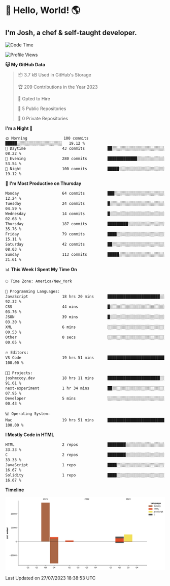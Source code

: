 # 👋 Hello, World! 🌎
## I'm Josh, a chef & self-taught developer.

<!-- I'm actively progressing through [roadmap.sh Full-Stack Developer roadmap](https://roadmap.sh/full-stack).  
HTML
CSS
JS
npm
Git
Tailwind
React
node.js
Python
SwiftUI
Solidity
Rust
I'm currently progressing through:
CS50X - Introduction to Computer Science 👨‍💻
CS50P - Introduction to Programming with Python 🐍
CS50W - Web Programming with Python and JavaScript 🕸️
-->

<!--START_SECTION:waka-->
![Code Time](http://img.shields.io/badge/Code%20Time-24%20hrs%2015%20mins-blue)

![Profile Views](http://img.shields.io/badge/Profile%20Views-221-blue)

**🐱 My GitHub Data** 

> 📦 3.7 kB Used in GitHub's Storage 
 > 
> 🏆 209 Contributions in the Year 2023
 > 
> 💼 Opted to Hire
 > 
> 📜 5 Public Repositories 
 > 
> 🔑 0 Private Repositories 
 > 
**I'm a Night 🦉** 

```text
🌞 Morning                100 commits         █████░░░░░░░░░░░░░░░░░░░░   19.12 % 
🌆 Daytime                43 commits          ██░░░░░░░░░░░░░░░░░░░░░░░   08.22 % 
🌃 Evening                280 commits         █████████████░░░░░░░░░░░░   53.54 % 
🌙 Night                  100 commits         █████░░░░░░░░░░░░░░░░░░░░   19.12 % 
```
📅 **I'm Most Productive on Thursday** 

```text
Monday                   64 commits          ███░░░░░░░░░░░░░░░░░░░░░░   12.24 % 
Tuesday                  24 commits          █░░░░░░░░░░░░░░░░░░░░░░░░   04.59 % 
Wednesday                14 commits          █░░░░░░░░░░░░░░░░░░░░░░░░   02.68 % 
Thursday                 187 commits         █████████░░░░░░░░░░░░░░░░   35.76 % 
Friday                   79 commits          ████░░░░░░░░░░░░░░░░░░░░░   15.11 % 
Saturday                 42 commits          ██░░░░░░░░░░░░░░░░░░░░░░░   08.03 % 
Sunday                   113 commits         █████░░░░░░░░░░░░░░░░░░░░   21.61 % 
```


📊 **This Week I Spent My Time On** 

```text
🕑︎ Time Zone: America/New_York

💬 Programming Languages: 
JavaScript               18 hrs 20 mins      ███████████████████████░░   92.32 % 
CSS                      44 mins             █░░░░░░░░░░░░░░░░░░░░░░░░   03.76 % 
JSON                     39 mins             █░░░░░░░░░░░░░░░░░░░░░░░░   03.30 % 
XML                      6 mins              ░░░░░░░░░░░░░░░░░░░░░░░░░   00.53 % 
Other                    0 secs              ░░░░░░░░░░░░░░░░░░░░░░░░░   00.05 % 

🔥 Editors: 
VS Code                  19 hrs 51 mins      █████████████████████████   100.00 % 

🐱‍💻 Projects: 
joshmccoy.dev            18 hrs 11 mins      ███████████████████████░░   91.61 % 
next-experiment          1 hr 34 mins        ██░░░░░░░░░░░░░░░░░░░░░░░   07.95 % 
Developer                5 mins              ░░░░░░░░░░░░░░░░░░░░░░░░░   00.43 % 

💻 Operating System: 
Mac                      19 hrs 51 mins      █████████████████████████   100.00 % 
```

**I Mostly Code in HTML** 

```text
HTML                     2 repos             ████████░░░░░░░░░░░░░░░░░   33.33 % 
C                        2 repos             ████████░░░░░░░░░░░░░░░░░   33.33 % 
JavaScript               1 repo              ████░░░░░░░░░░░░░░░░░░░░░   16.67 % 
Solidity                 1 repo              ████░░░░░░░░░░░░░░░░░░░░░   16.67 % 
```



**Timeline**

![Lines of Code chart](https://raw.githubusercontent.com/joshmccoydev/joshmccoydev/main/assets/bar_graph.png)


 Last Updated on 27/07/2023 18:38:53 UTC
<!--END_SECTION:waka-->

